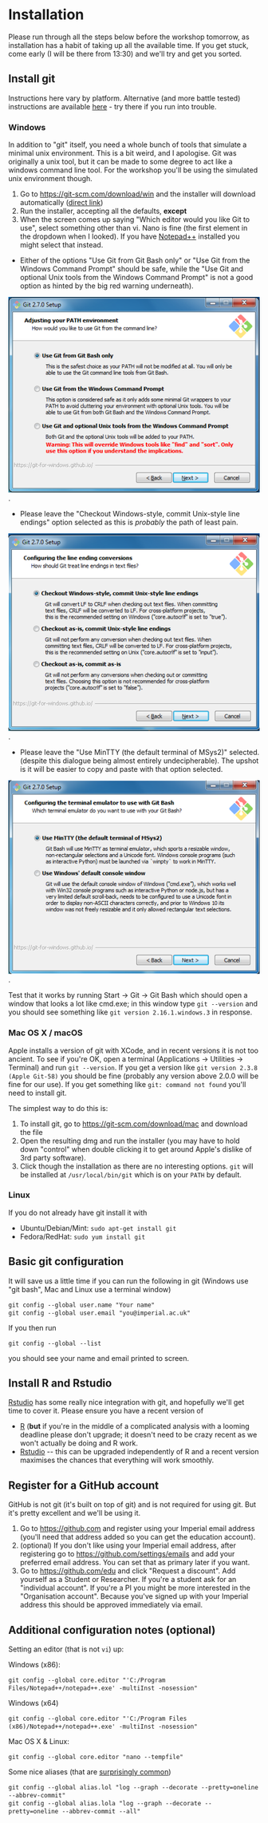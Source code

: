 # Installation

Please run through all the steps below before the workshop tomorrow, as installation has a habit of taking up all the available time.  If you get stuck, come early (I will be there from 13:30) and we'll try and get you sorted.

## Install git

Instructions here vary by platform.  Alternative (and more battle tested) instructions are available [here](http://happygitwithr.com/install-git.html) - try there if you run into trouble.

### Windows

In addition to "git" itself, you need a whole bunch of tools that simulate a minimal unix environment.  This is a bit weird, and I apologise.  Git was originally a unix tool, but it can be made to some degree to act like a windows command line tool.  For the workshop you'll be using the simulated unix environment though.

1. Go to https://git-scm.com/download/win and the installer will download automatically ([direct link](https://github.com/git-for-windows/git/releases/download/v2.16.1.windows.3/Git-2.16.1.3-64-bit.exe))
2. Run the installer, accepting all the defaults, **except**
3. When the screen comes up saying "Which editor would you like Git to use", select something other than vi.  Nano is fine (the first element in the dropdown when I looked).  If you have [Notepad++](https://notepad-plus-plus.org) installed you might select that instead.

* Either of the options "Use Git from Git Bash only" or "Use Git from the Windows Command Prompt" should be safe, while the "Use Git and optional Unix tools from the Windows Command Prompt" is not a good option as hinted by the big red warning underneath).

![windows-git-install-path](pics/windows-git-install-path.png).
* Please leave the "Checkout Windows-style, commit Unix-style line endings" option selected as this is _probably_ the path of least pain.

![windows-git-line-endings](pics/windows-git-line-endings.png).
* Please leave the "Use MinTTY (the default terminal of MSys2)" selected. (despite this dialogue being almost entirely undecipherable).  The upshot is it will be easier to copy and paste with that option selected.

![windows-git-terminal](pics/windows-git-terminal.png).

Test that it works by running Start -> Git -> Git Bash which should open a window that looks a lot like cmd.exe; in this window type `git --version` and you should see something like `git version 2.16.1.windows.3` in response.

### Mac OS X / macOS

Apple installs a version of git with XCode, and in recent versions it is not too ancient.  To see if you're OK, open a terminal (Applications -> Utilities -> Terminal) and run `git --version`.  If you get a version like `git version 2.3.8 (Apple Git-58)` you should be fine (probably any version above 2.0.0 will be fine for our use).  If you get something like `git: command not found` you'll need to install git.

The simplest way to do this is:

1. To install git, go to https://git-scm.com/download/mac and download the file
2. Open the resulting dmg and run the installer (you may have to hold down "control" when double clicking it to get around Apple's dislike of 3rd party software).
3. Click though the installation as there are no interesting options.  `git` will be installed at `/usr/local/bin/git` which is on your `PATH` by default.

### Linux

If you do not already have git install it with

* Ubuntu/Debian/Mint: `sudo apt-get install git`
* Fedora/RedHat: `sudo yum install git`

## Basic git configuration

It will save us a little time if you can run the following in git (Windows use "git bash", Mac and Linux use a terminal window)

```
git config --global user.name "Your name"
git config --global user.email "you@imperial.ac.uk"
```

If you then run

```
git config --global --list
```

you should see your name and email printed to screen.

## Install R and Rstudio

[Rstudio](https://rstudio.com) has some really nice integration with git, and hopefully we'll get time to cover it.  Please ensure you have a recent version of

* [R](https://cran.r-project.org/) (**but** if you're in the middle of a complicated analysis with a looming deadline please don't upgrade; it doesn't need to be crazy recent as we won't actually be doing and R work.
* [Rstudio](https://www.rstudio.com/products/rstudio/download/) -- this can be upgraded independently of R and a recent version maximises the chances that everything will work smoothly.

## Register for a GitHub account

GitHub is not git (it's built on top of git) and is not required for using git.  But it's pretty excellent and we'll be using it.

1. Go to https://github.com and register using your Imperial email address (you'll need that address added so you can get the education account).
2. (optional) If you don't like using your Imperial email address, after registering go to https://github.com/settings/emails and add your preferred email address. You can set that as primary later if you want.
3. Go to https://github.com/edu and click "Request a discount".  Add yourself as a Student or Researcher.  If you're a student ask for an "individual account".  If you're a PI you might be more interested in the "Organisation account".  Because you've signed up with your Imperial address this should be approved immediately via email.

## Additional configuration notes (optional)

Setting an editor (that is not `vi`) up:

Windows (x86):

```
git config --global core.editor "'C:/Program Files/Notepad++/notepad++.exe' -multiInst -nosession"
```

Windows (x64)

```
git config --global core.editor "'C:/Program Files (x86)/Notepad++/notepad++.exe' -multiInst -nosession"
```

Mac OS X & Linux:

```
git config --global core.editor "nano --tempfile"
```

Some nice aliases (that are [surprisingly common](http://blog.kfish.org/2010/04/git-lola.html))

```
git config --global alias.lol "log --graph --decorate --pretty=oneline --abbrev-commit"
git config --global alias.lola "log --graph --decorate --pretty=oneline --abbrev-commit --all"
```
